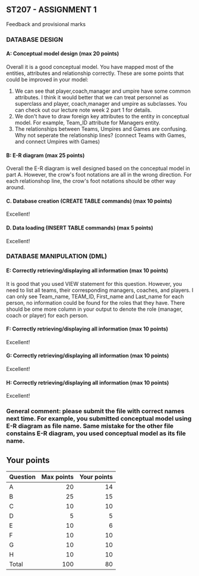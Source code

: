 ## ST207 - ASSIGNMENT 1

Feedback and provisional marks

### DATABASE DESIGN

#### A: Conceptual model design (max 20 points)

Overall it is a good conceptual model. You have mapped most of the entities, attributes and relationship correctly. These are some points that could be improved in your model:
1) We can see that player,coach,manager and umpire have some common attributes. I think it would better that we can treat personnel as superclass and player, coach,manager and umpire as subclasses. You can check out our lecture note week 2 part 1 for details.  
2) We don't have to draw foreign key attributes to the entity in conceptual model. For example, Team_ID attribute for Managers entity. 
3) The relationships between Teams, Umpires and Games are confusing. Why not seperate the relationship lines? (connect Teams with Games, and connect Umpires with Games)


#### B: E-R diagram (max 25 points)
Overall the E-R diagram is well designed based on the conceptual model in part A. 
However, the crow's foot notations are all in the wrong direction. For each relationshop line, the crow's foot notations should be other way around. 

#### C. Database creation (CREATE TABLE commands) (max 10 points)

Excellent!

#### D. Data loading (INSERT TABLE commands) (max 5 points)

Excellent!

### DATABASE MANIPULATION (DML)

#### E: Correctly retrieving/displaying all information (max 10 points)

It is good that you used VIEW statement for this question. However, you need to list all teams, their corresponding managers, coaches, and players.
I can only see Team_name, TEAM_ID, First_name and Last_name for each person, no information could be found for the roles that they have. There should be ome more column in your output to denote the role (manager, coach or player) for each person. 

#### F: Correctly retrieving/displaying all information (max 10 points)

Excellent!

#### G: Correctly retrieving/displaying all information (max 10 points)

Excellent! 

#### H: Correctly retrieving/displaying all information (max 10 points)

Excellent!

### General comment: please submit the file with correct names next time. For example, you submitted conceptual model using E-R diagram as file name. Same mistake for the other file constains E-R diagram, you used conceptual model as its file name. 


## Your points

|Question | Max points| Your points|
|:--------|-----------:|-----------:|
|A 	 |      	20|      	14|
|B 	 |      	25|      	15|
|C   |      	10|      	10|
|D   |      	 5|      	5|
|E   |        10|       6|
|F 	 |      	10|       10|
|G 	 |      	10|       10|
|H   |      	10|       10|
|Total |     100|     	80|
